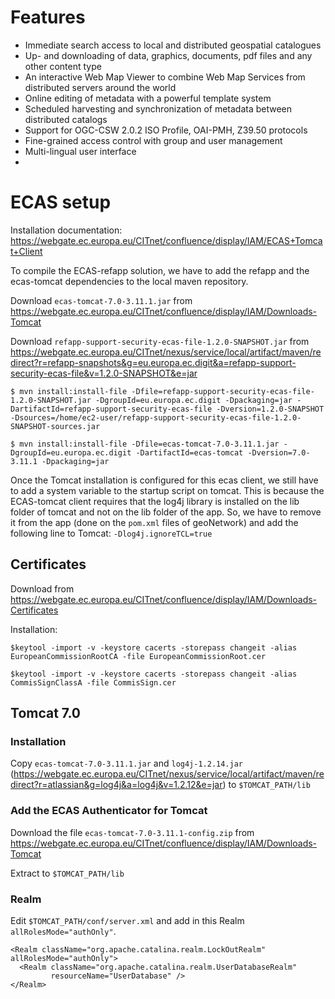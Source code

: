 # Features

* Immediate search access to local and distributed geospatial catalogues
* Up- and downloading of data, graphics, documents, pdf files and any other content type
* An interactive Web Map Viewer to combine Web Map Services from distributed servers around the world
* Online editing of metadata with a powerful template system
* Scheduled harvesting and synchronization of metadata between distributed catalogs
* Support for OGC-CSW 2.0.2 ISO Profile, OAI-PMH, Z39.50 protocols
* Fine-grained access control with group and user management
* Multi-lingual user interface
*


# ECAS setup

Installation documentation: https://webgate.ec.europa.eu/CITnet/confluence/display/IAM/ECAS+Tomcat+Client

To compile the ECAS-refapp solution, we have to add the refapp and the ecas-tomcat dependencies to the local maven repository.

Download ```ecas-tomcat-7.0-3.11.1.jar``` from https://webgate.ec.europa.eu/CITnet/confluence/display/IAM/Downloads-Tomcat

Download ```refapp-support-security-ecas-file-1.2.0-SNAPSHOT.jar``` from https://webgate.ec.europa.eu/CITnet/nexus/service/local/artifact/maven/redirect?r=refapp-snapshots&g=eu.europa.ec.digit&a=refapp-support-security-ecas-file&v=1.2.0-SNAPSHOT&e=jar

```
$ mvn install:install-file -Dfile=refapp-support-security-ecas-file-1.2.0-SNAPSHOT.jar -DgroupId=eu.europa.ec.digit -Dpackaging=jar -DartifactId=refapp-support-security-ecas-file -Dversion=1.2.0-SNAPSHOT -Dsources=/home/ec2-user/refapp-support-security-ecas-file-1.2.0-SNAPSHOT-sources.jar 

$ mvn install:install-file -Dfile=ecas-tomcat-7.0-3.11.1.jar -DgroupId=eu.europa.ec.digit -DartifactId=ecas-tomcat -Dversion=7.0-3.11.1 -Dpackaging=jar
```

Once the Tomcat installation is configured for this ecas client, we still have to add a system variable to the startup script on tomcat. This is because the ECAS-tomcat client requires that the log4j library is installed on the lib folder of tomcat and not on the lib folder of the app. So, we have to remove it from the app (done on the ```pom.xml``` files of geoNetwork) and add the following line to Tomcat: ```-Dlog4j.ignoreTCL=true```


## Certificates

Download from https://webgate.ec.europa.eu/CITnet/confluence/display/IAM/Downloads-Certificates

Installation:

```
$keytool -import -v -keystore cacerts -storepass changeit -alias EuropeanCommissionRootCA -file EuropeanCommissionRoot.cer

$keytool -import -v -keystore cacerts -storepass changeit -alias CommisSignClassA -file CommisSign.cer
```

## Tomcat 7.0

### Installation

Copy ```ecas-tomcat-7.0-3.11.1.jar``` and ```log4j-1.2.14.jar``` (https://webgate.ec.europa.eu/CITnet/nexus/service/local/artifact/maven/redirect?r=atlassian&g=log4j&a=log4j&v=1.2.12&e=jar) to ```$TOMCAT_PATH/lib```

### Add the ECAS Authenticator for Tomcat

Download the file ```ecas-tomcat-7.0-3.11.1-config.zip``` from https://webgate.ec.europa.eu/CITnet/confluence/display/IAM/Downloads-Tomcat

Extract to ```$TOMCAT_PATH/lib```

### Realm

Edit ```$TOMCAT_PATH/conf/server.xml``` and add in this Realm ```allRolesMode="authOnly"```.

```
<Realm className="org.apache.catalina.realm.LockOutRealm" allRolesMode="authOnly">
  <Realm className="org.apache.catalina.realm.UserDatabaseRealm"
         resourceName="UserDatabase" />
</Realm>
```
